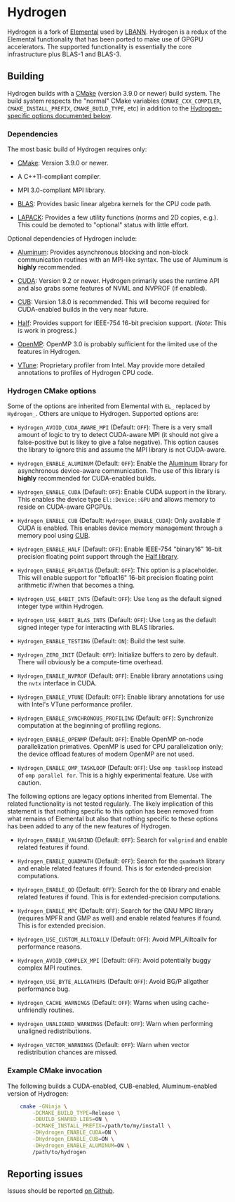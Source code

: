 # Hydrogen

Hydrogen is a fork of
[Elemental](https://github.com/elemental/elemental) used by
[LBANN](https://github.com/llnl/lbann). Hydrogen is a redux of the
Elemental functionality that has been ported to make use of GPGPU
accelerators. The supported functionality is essentially the core
infrastructure plus BLAS-1 and BLAS-3.

## Building

Hydrogen builds with a [CMake](https://cmake.org) (version 3.9.0 or
newer) build system. The build system respects the "normal" CMake
variables (`CMAKE_CXX_COMPILER`, `CMAKE_INSTALL_PREFIX`,
`CMAKE_BUILD_TYPE`, etc) in addition to the [Hydrogen-specific options
documented below](#hydrogen-cmake-options).

### Dependencies

The most basic build of Hydrogen requires only:

+ [CMake](https://cmake.org): Version 3.9.0 or newer.

+ A C++11-compliant compiler.

+ MPI 3.0-compliant MPI library.

+ [BLAS](http://www.netlib.org/blas/): Provides basic linear
  algebra kernels for the CPU code path.

+ [LAPACK](http://www.netlib.org/lapack/): Provides a few utility
  functions (norms and 2D copies, e.g.). This could be demoted to
  "optional" status with little effort.
  
Optional dependencies of Hydrogen include:

+ [Aluminum](https://github.com/llnl/aluminum): Provides asynchronous
  blocking and non-block communication routines with an MPI-like
  syntax. The use of Aluminum is **highly** recommended.

+ [CUDA](https://developer.nvidia.com/cuda-zone): Version 9.2 or
  newer. Hydrogen primarily uses the runtime API and also grabs some
  features of NVML and NVPROF (if enabled).

+ [CUB](https://github.com/nvlabs/cub): Version 1.8.0 is
  recommended. This will become required for CUDA-enabled builds in
  the very near future.

+ [Half](https://half.sourceforge.net): Provides support for IEEE-754
  16-bit precision support. (*Note*: This is work in progress.)

+ [OpenMP](https://www.openmp.org): OpenMP 3.0 is probably sufficient
  for the limited use of the features in Hydrogen.

+ [VTune](https://software.intel.com/en-us/vtune): Proprietary
  profiler from Intel. May provide more detailed annotations to
  profiles of Hydrogen CPU code.

### Hydrogen CMake options

Some of the options are inherited from Elemental with `EL_` replaced
by `Hydrogen_`. Others are unique to Hydrogen. Supported options are:

+ `Hydrogen_AVOID_CUDA_AWARE_MPI` (Default: `OFF`): There is a very
  small amount of logic to try to detect CUDA-aware MPI (it should not
  give a false-positive but is likey to give a false negative). This
  option causes the library to ignore this and assume the MPI library
  is not CUDA-aware.

+ `Hydrogen_ENABLE_ALUMINUM` (Default: `OFF`): Enable the
  [Aluminum](https://github.com/llnl/aluminum) library for
  asynchronous device-aware communication. The use of this library is
  **highly** recommended for CUDA-enabled builds.

+ `Hydrogen_ENABLE_CUDA` (Default: `OFF`): Enable CUDA support in the
  library. This enables the device type `El::Device::GPU` and allows
  memory to reside on CUDA-aware GPGPUs.

+ `Hydrogen_ENABLE_CUB` (Default: `Hydrogen_ENABLE_CUDA`): Only
  available if CUDA is enabled. This enables device memory management
  through a memory pool using [CUB](https://github.com/nvlabs/cub).

+ `Hydrogen_ENABLE_HALF` (Default: `OFF`): Enable IEEE-754 "binary16"
  16-bit precision floating point support through the [Half
  library](https://half.sourceforge.net).

+ `Hydrogen_ENABLE_BFLOAT16` (Default: `OFF`): This option is a
  placeholder. This will enable support for "bfloat16" 16-bit
  precision floating point arithmetic if/when that becomes a thing.

+ `Hydrogen_USE_64BIT_INTS` (Default: `OFF`): Use `long` as the
  default signed integer type within Hydrogen.

+ `Hydrogen_USE_64BIT_BLAS_INTS` (Default: `OFF`): Use `long` as the
  default signed integer type for interacting with BLAS libraries.

+ `Hydrogen_ENABLE_TESTING` (Default: `ON`): Build the test suite.

+ `Hydrogen_ZERO_INIT` (Default: `OFF`): Initialize buffers to zero by
  default. There will obviously be a compute-time overhead.

+ `Hydrogen_ENABLE_NVPROF` (Default: `OFF`): Enable library
  annotations using the `nvtx` interface in CUDA.

+ `Hydrogen_ENABLE_VTUNE` (Default: `OFF`): Enable library annotations
  for use with Intel's VTune performance profiler.

+ `Hydrogen_ENABLE_SYNCHRONOUS_PROFILING` (Default: `OFF`):
  Synchronize computation at the beginning of profiling regions.

+ `Hydrogen_ENABLE_OPENMP` (Default: `OFF`): Enable OpenMP on-node
  parallelization primatives. OpenMP is used for CPU parallelization
  only; the device offload features of modern OpenMP are not used.

+ `Hydrogen_ENABLE_OMP_TASKLOOP` (Default: `OFF`): Use `omp taskloop`
  instead of `omp parallel for`. This is a highly experimental
  feature. Use with caution.

The following options are legacy options inherited from Elemental. The
related functionality is not tested regularly. The likely implication
of this statement is that nothing specific to this option has been
removed from what remains of Elemental but also that nothing specific
to these options has been added to any of the new features of
Hydrogen.

+ `Hydrogen_ENABLE_VALGRIND` (Default: `OFF`): Search for `valgrind`
  and enable related features if found.

+ `Hydrogen_ENABLE_QUADMATH` (Default: `OFF`): Search for the `quadmath`
  library and enable related features if found. This is for
  extended-precision computations.

+ `Hydrogen_ENABLE_QD` (Default: `OFF`): Search for the `QD` library
  and enable related features if found. This is for extended-precision
  computations.

+ `Hydrogen_ENABLE_MPC` (Default: `OFF`): Search for the GNU MPC
  library (requires MPFR and GMP as well) and enable related features
  if found. This is for extended precision.

+ `Hydrogen_USE_CUSTOM_ALLTOALLV` (Default: `OFF`): Avoid
  MPI_Alltoallv for performance reasons.

+ `Hydrogen_AVOID_COMPLEX_MPI` (Default: `OFF`): Avoid potentially
  buggy complex MPI routines.

+ `Hydrogen_USE_BYTE_ALLGATHERS` (Default: `OFF`): Avoid BG/P
  allgather performance bug.

+ `Hydrogen_CACHE_WARNINGS` (Default: `OFF`): Warns when using
  cache-unfriendly routines.

+ `Hydrogen_UNALIGNED_WARNINGS` (Default: `OFF`): Warn when performing
  unaligned redistributions.

+ `Hydrogen_VECTOR_WARNINGS` (Default: `OFF`): Warn when vector
  redistribution chances are missed.

### Example CMake invocation

The following builds a CUDA-enabled, CUB-enabled, Aluminum-enabled
version of Hydrogen:

```bash
    cmake -GNinja \
        -DCMAKE_BUILD_TYPE=Release \
        -DBUILD_SHARED_LIBS=ON \
        -DCMAKE_INSTALL_PREFIX=/path/to/my/install \
        -DHydrogen_ENABLE_CUDA=ON \
        -DHydrogen_ENABLE_CUB=ON \
        -DHydrogen_ENABLE_ALUMINUM=ON \
        /path/to/hydrogen
```

## Reporting issues

Issues should be reported [on
Github](https://github.com/llnl/elemental/issues/new).
